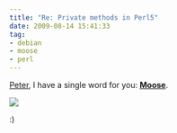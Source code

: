 ```yaml
---
title: "Re: Private methods in Perl5"
date: 2009-08-14 15:41:33
tag:
- debian
- moose
- perl
---
```

[Peter](http://peter.makholm.net/2009/08/14/private-methods-in-perl5/), I have a single word for you: **[Moose](http://moose.perl.org/)**.

![](http://damog.net/old/axiombox/2009/08/Photo-81-150x150.jpg)

:)
